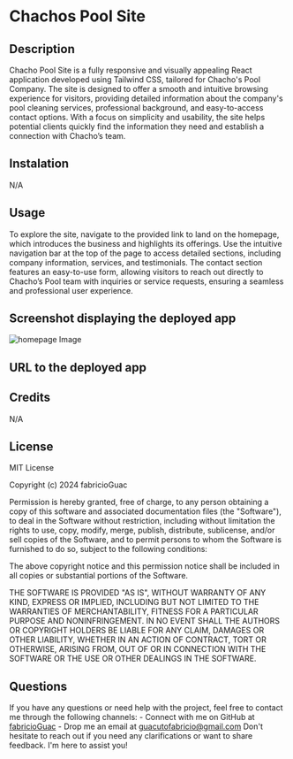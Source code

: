 # Chachos Pool Site

## Description 

Chacho Pool Site is a fully responsive and visually appealing React application developed using Tailwind CSS, tailored for Chacho's Pool Company. The site is designed to offer a smooth and intuitive browsing experience for visitors, providing detailed information about the company's pool cleaning services, professional background, and easy-to-access contact options. With a focus on simplicity and usability, the site helps potential clients quickly find the information they need and establish a connection with Chacho’s team.

## Instalation

N/A

## Usage

To explore the site, navigate to the provided link to land on the homepage, which introduces the business and highlights its offerings. Use the intuitive navigation bar at the top of the page to access detailed sections, including company information, services, and testimonials. The contact section features an easy-to-use form, allowing visitors to reach out directly to Chacho’s Pool team with inquiries or service requests, ensuring a seamless and professional user experience.


## Screenshot displaying the deployed app

![homepage Image](./screenshot)

## URL to the deployed app



## Credits

N/A


## License

MIT License

Copyright (c) 2024 fabricioGuac

Permission is hereby granted, free of charge, to any person obtaining a copy
of this software and associated documentation files (the "Software"), to deal
in the Software without restriction, including without limitation the rights
to use, copy, modify, merge, publish, distribute, sublicense, and/or sell
copies of the Software, and to permit persons to whom the Software is
furnished to do so, subject to the following conditions:

The above copyright notice and this permission notice shall be included in all
copies or substantial portions of the Software.

THE SOFTWARE IS PROVIDED "AS IS", WITHOUT WARRANTY OF ANY KIND, EXPRESS OR
IMPLIED, INCLUDING BUT NOT LIMITED TO THE WARRANTIES OF MERCHANTABILITY,
FITNESS FOR A PARTICULAR PURPOSE AND NONINFRINGEMENT. IN NO EVENT SHALL THE
AUTHORS OR COPYRIGHT HOLDERS BE LIABLE FOR ANY CLAIM, DAMAGES OR OTHER
LIABILITY, WHETHER IN AN ACTION OF CONTRACT, TORT OR OTHERWISE, ARISING FROM,
OUT OF OR IN CONNECTION WITH THE SOFTWARE OR THE USE OR OTHER DEALINGS IN THE
SOFTWARE.

## Questions

If you have any questions or need help with the project, feel free to contact me through the following channels: - Connect with me on GitHub at [fabricioGuac](https://github.com/fabricioGuac)  - Drop me an email at [guacutofabricio@gmail.com](https://github.com/guacutofabricio@gmail.com)   Don't hesitate to reach out if you need any clarifications or want to share feedback. I'm here to assist you!